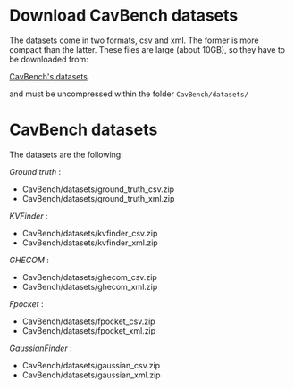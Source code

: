 # Download CavBench datasets

The datasets come in two formats, csv and xml. The former is more compact than the latter. 
These files are large (about 10GB), so they have to be downloaded from:

[CavBench's datasets](https://drive.google.com/drive/folders/1DTBTBwWTr_o7aZkwUw9XtD1Dcgk5740H).

and must be uncompressed within the folder <code>CavBench/datasets/</code>

# CavBench datasets

The datasets are the following:

*Ground truth* : 

 - CavBench/datasets/ground_truth_csv.zip
 - CavBench/datasets/ground_truth_xml.zip
 
*KVFinder* : 

 - CavBench/datasets/kvfinder_csv.zip
 - CavBench/datasets/kvfinder_xml.zip
 
 
*GHECOM* : 

 - CavBench/datasets/ghecom_csv.zip
 - CavBench/datasets/ghecom_xml.zip
 
 
*Fpocket* : 

 - CavBench/datasets/fpocket_csv.zip
 - CavBench/datasets/fpocket_xml.zip
 
 
*GaussianFinder* : 

 - CavBench/datasets/gaussian_csv.zip
 - CavBench/datasets/gaussian_xml.zip
 
 
 
 
 
  
  
  
  
